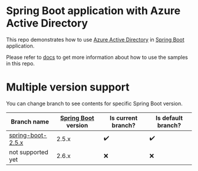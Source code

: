 # Spring Boot application with Azure Active Directory

This repo demonstrates how to use [Azure Active Directory] in [Spring Boot] application.

Please refer to [docs] to get more information about how to use the samples in this repo.

# Multiple version support

You can change branch to see contents for specific Spring Boot version.

| Branch name        | [Spring Boot] version | Is current branch? | Is default branch? |
| ------------------ | --------------------- | ------------------ | ------------------ | 
|[spring-boot-2.5.x] | 2.5.x                 | :heavy_check_mark: | :heavy_check_mark: |
| not supported yet  | 2.6.x                 | :x:                | :x:                |




[Azure Active Directory]: https://azure.microsoft.com/services/active-directory/
[Spring Boot]: https://spring.io/projects/spring-boot
[docs]: docs
[spring-boot-2.5.x]: https://github.com/Azure-Samples/spring-boot-application-with-azure-active-directory/tree/spring-boot-2.5.x